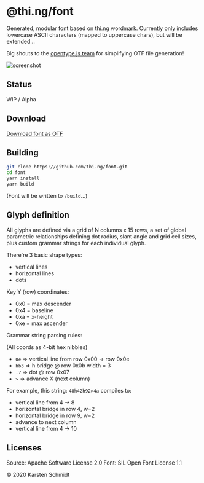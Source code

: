 # @thi.ng/font

Generated, modular font based on thi.ng wordmark. Currently only
includes lowercase ASCII characters (mapped to uppercase chars), but will be extended...

Big shouts to the [opentype.js team](https://opentype.js.org/) for
simplifying OTF file generation!

![screenshot](https://raw.githubusercontent.com/thi-ng/font/master/assets/0.0.2.png)

## Status

WIP / Alpha

## Download

[Download font as OTF](./font/thing-regular-0.0.2.otf)

## Building

```bash
git clone https://github.com/thi-ng/font.git
cd font
yarn install
yarn build
```

(Font will be written to `/build`...)

## Glyph definition

All glyphs are defined via a grid of N columns x 15 rows, a set of
global parametric relationships defining dot radius, slant angle and
grid cell sizes, plus custom grammar strings for each individual glyph.

There're 3 basic shape types:

-   vertical lines
-   horizontal lines
-   dots

Key Y (row) coordinates:

-   0x0 = max descender
-   0x4 = baseline
-   0xa = x-height
-   0xe = max ascender

Grammar string parsing rules:

(All coords as 4-bit hex nibbles)

-   `0e` => vertical line from row 0x00 -> row 0x0e
-   `hb3` => h bridge @ row 0x0b width = 3
-   `.7` => dot @ row 0x07
-   `>` => advance X (next column)

For example, this string: `48h42h92>4a` compiles to:

-   vertical line from 4 -> 8
-   horizontal bridge in row 4, w=2
-   horizontal bridge in row 9, w=2
-   advance to next column
-   vertical line from 4 -> 10

## Licenses

Source: Apache Software License 2.0
Font: SIL Open Font License 1.1

&copy; 2020 Karsten Schmidt
